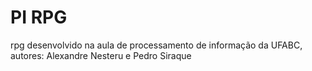 # PI RPG
rpg desenvolvido na aula de processamento de informação da UFABC, autores: Alexandre Nesteru e Pedro Siraque